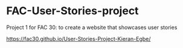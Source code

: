 # FAC-User-Stories-project
Project 1 for FAC 30: to create a website that showcases user stories

 https://fac30.github.io/User-Stories-Project-Kieran-Egbe/